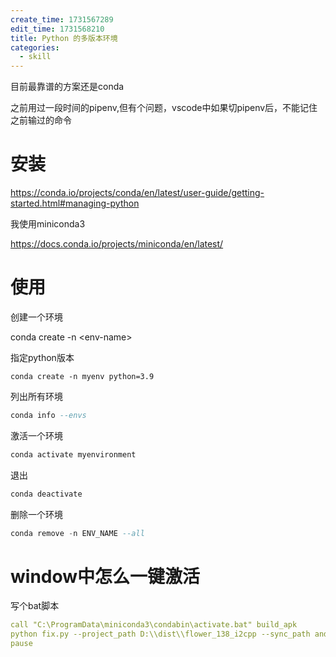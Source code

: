 ```yaml
---
create_time: 1731567289
edit_time: 1731568210
title: Python 的多版本环境
categories:
  - skill
---
```



目前最靠谱的方案还是conda

之前用过一段时间的pipenv,但有个问题，vscode中如果切pipenv后，不能记住之前输过的命令

# 安装

https://conda.io/projects/conda/en/latest/user-guide/getting-started.html#managing-python

我使用miniconda3

https://docs.conda.io/projects/miniconda/en/latest/

# 使用

创建一个环境

conda create -n &lt;env-name&gt;

指定python版本

```shell
conda create -n myenv python=3.9
```

列出所有环境

```sql
conda info --envs
```

激活一个环境

```sql
conda activate myenvironment
```

退出

```sql
conda deactivate
```

删除一个环境

```sql
conda remove -n ENV_NAME --all
```

# window中怎么一键激活

写个bat脚本

```yaml
call "C:\ProgramData\miniconda3\condabin\activate.bat" build_apk
python fix.py --project_path D:\\dist\\flower_138_i2cpp --sync_path android_unity2022
pause
```

